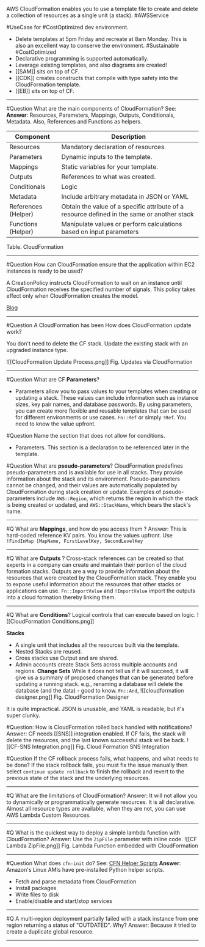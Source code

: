 AWS CloudFormation enables you to use a template file to create and delete a collection of resources as a single unit (a stack). #AWSService 

#UseCase for #CostOptimized dev environment.
- Delete templates at 5pm Friday and recreate at 8am Monday. This is also an excellent way to conserve the environment. #Sustainable #CostOptimized 
- Declarative programming is supported automatically.
- Leverage existing templates, and also diagrams are created!
- [[SAM]] sits on top of CF.
- [[CDK]] creates constructs that compile with type safety into the CloudFormation template.
- [[EB]] sits on top of CF.
---

#Question  What are the main components of CloudFormation?
See:
**Answer**:  Resources, Parameters, Mappings, Outputs, Conditionals, Metadata. Also, References and Functions as helpers.

| Component           | Description                                                                                 |
| ------------------- | ------------------------------------------------------------------------------------------- |
| Resources           | Mandatory declaration of resources.                                                         |
| Parameters          | Dynamic inputs to the template.                                                             |
| Mappings            | Static variables for your template.                                                         |
| Outputs             | References to what was created.                                                             |
| Conditionals        | Logic                                                                                       |
| Metadata            | Include arbitrary metadata in JSON or YAML                                                  |
| References (Helper) | Obtain the value of a specific attribute of a resource defined in the same or another stack |
| Functions (Helper)  | Manipulate values or perform calculations based on input parameters                                                                                            |

Table. CloudFormation

---

#Question How can CloudFormation ensure that the application within EC2 instances is ready to be used?

A CreationPolicy instructs CloudFormation to wait on an instance until CloudFormation receives the specified number of signals. This policy takes effect only when CloudFormation creates the model. 

[Blog](https://aws.amazon.com/blogs/devops/use-a-creationpolicy-to-wait-for-on-instance-configurations/)

---
#Question A CloudFormation has been How does CloudFormation update work?

You don't need to delete the CF stack. Update the existing stack with an upgraded instance type.

![[CloudFormation Update Process.png]]
Fig. Updates via CloudFormation

---


#Question  What are CF **Parameters**?
- Parameters allow you to pass values to your templates when creating or updating a stack. These values can include information such as instance sizes, key pair names, and database passwords. By using parameters, you can create more flexible and reusable templates that can be used for different environments or use cases.
`Fn::Ref` or simply `!Ref`. You need to know the value upfront.

#Question Name the section that does not allow for conditions.
- Parameters. This section is a declaration to be referenced later in the template.

#Question  What are **pseudo-parameters**?
CloudFormation predefines pseudo-parameters and is available for use in all stacks. They provide information about the stack and its environment. Pseudo-parameters cannot be changed, and their values are automatically populated by CloudFormation during stack creation or update. Examples of pseudo-parameters include `AWS::Region`, which returns the region in which the stack is being created or updated, and `AWS::StackName`, which bears the stack's name.

---

#Q What are **Mappings**, and how do you access them ?
Answer: This is hard-coded reference KV pairs. You know the values upfront. Use `!FindInMap [MapName, FirstLevelKey, SecondLevelKey`

---

#Q What are **Outputs** ?
Cross-stack references can be created so that experts in a company can create and maintain their portion of the cloud formation stacks. Outputs are a way to provide information about the resources that were created by the CloudFormation stack. They enable you to expose useful information about the resources that other stacks or applications can use.
`Fn::ImportValue` and `!ImportValue` import the outputs into a cloud formation thereby linking them.

---
#Q What are **Conditions**?
Logical controls that can execute based on logic.
![[CloudFormation Conditions.png]]

**Stacks**
- A single unit that includes all the resources built via the template.
- Nested Stacks are reused.
- Cross stacks use Output and are shared.
- Admin accounts create Stack Sets across multiple accounts and regions.
**Change Sets**
While it does not tell us if it will succeed, it will give us a summary of proposed changes that can be generated before updating a running stack. e.g., renaming a database will delete the database (and the data) - good to know. `Fn::And`, 
![[cloudformation designer.png]]
Fig. CloudFormation Designer

It is quite impractical. JSON is unusable, and YAML is readable, but it's super clunky.

#Question: How is CloudFormation rolled back handled with notifications?
Answer: CF needs [[SNS]] integration enabled. 
If CF fails, the stack will delete the resources, and the last known successful stack will be back.
![[CF-SNS Integration.png]]
Fig. Cloud Formation SNS Integration

#Question If the CF rollback process fails, what happens, and what needs to be done?
If the stack rollback fails, you must fix the issue manually then select `continue update rollback` to finish the rollback and revert to the previous state of the stack and the underlying resources.

---

#Q What are the limitations of CloudFormation?
Answer: It will not allow you to dynamically or programmatically generate resources. It is all declarative.  Almost all resource types are available, when they are not, you can use AWS Lambda Custom Resources.

---
#Q What is the quickest way to deploy a simple lambda function with CloudFormation?
Answer: Use the `ZipFile` parameter with inline code.
![[CF Lambda ZipFile.png]]
Fig. Lambda Function embedded with CloudFormation

---

#Question What does `cfn-init` do?
See: [CFN Helper Scripts](https://docs.aws.amazon.com/AWSCloudFormation/latest/UserGuide/cfn-helper-scripts-reference.html)
**Answer**: Amazon's Linux AMIs have pre-installed Python helper scripts. 
- Fetch and parse metadata from CloudFormation
- Install packages
- Write files to disk
- Enable/disable and start/stop services

---

#Q A multi-region deployment partially failed with a stack instance from one region returning a status of "OUTDATED". Why?
Answer: Because it tried to create a duplicate global resource.

---